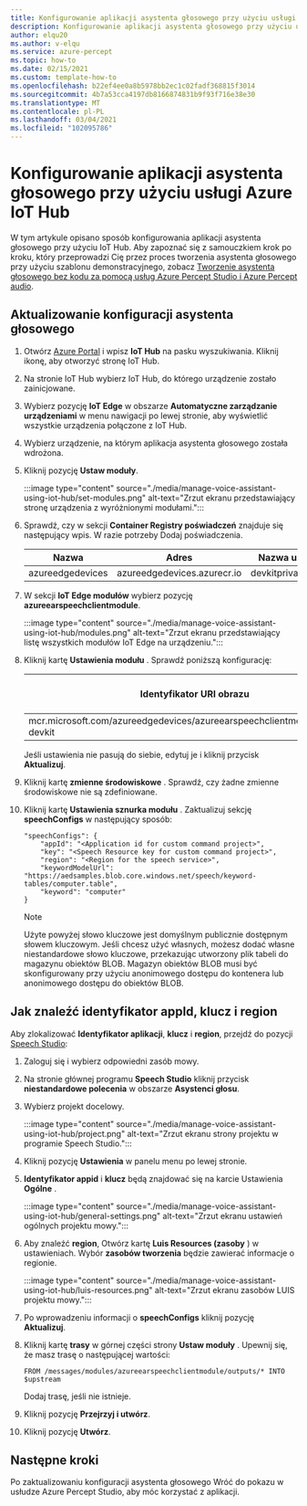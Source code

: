 ```yaml
---
title: Konfigurowanie aplikacji asystenta głosowego przy użyciu usługi Azure IoT Hub
description: Konfigurowanie aplikacji asystenta głosowego przy użyciu usługi Azure IoT Hub
author: elqu20
ms.author: v-elqu
ms.service: azure-percept
ms.topic: how-to
ms.date: 02/15/2021
ms.custom: template-how-to
ms.openlocfilehash: b22ef4ee0a8b5978bb2ec1c02fadf368815f3014
ms.sourcegitcommit: 4b7a53cca4197db8166874831b9f93f716e38e30
ms.translationtype: MT
ms.contentlocale: pl-PL
ms.lasthandoff: 03/04/2021
ms.locfileid: "102095786"
---
```

# <a name="configure-voice-assistant-application-using-azure-iot-hub"></a>Konfigurowanie aplikacji asystenta głosowego przy użyciu usługi Azure IoT Hub

W tym artykule opisano sposób konfigurowania aplikacji asystenta głosowego przy użyciu IoT Hub. Aby zapoznać się z samouczkiem krok po kroku, który przeprowadzi Cię przez proces tworzenia asystenta głosowego przy użyciu szablonu demonstracyjnego, zobacz [Tworzenie asystenta głosowego bez kodu za pomocą usług Azure Percept Studio i Azure Percept audio](./tutorial-no-code-speech.md).

## <a name="update-your-voice-assistant-configuration"></a>Aktualizowanie konfiguracji asystenta głosowego

1. Otwórz [Azure Portal](https://portal.azure.com) i wpisz **IoT Hub** na pasku wyszukiwania. Kliknij ikonę, aby otworzyć stronę IoT Hub.

1. Na stronie IoT Hub wybierz IoT Hub, do którego urządzenie zostało zainicjowane.

1. Wybierz pozycję **IoT Edge** w obszarze **Automatyczne zarządzanie urządzeniami** w menu nawigacji po lewej stronie, aby wyświetlić wszystkie urządzenia połączone z IoT Hub.

1. Wybierz urządzenie, na którym aplikacja asystenta głosowego została wdrożona.

1. Kliknij pozycję **Ustaw moduły**.

    :::image type="content" source="./media/manage-voice-assistant-using-iot-hub/set-modules.png" alt-text="Zrzut ekranu przedstawiający stronę urządzenia z wyróżnionymi modułami.":::

1. Sprawdź, czy w sekcji **Container Registry poświadczeń** znajduje się następujący wpis. W razie potrzeby Dodaj poświadczenia.

    |Nazwa|Adres|Nazwa użytkownika|Hasło|
    |----|-------|--------|--------|
    |azureedgedevices|azureedgedevices.azurecr.io|devkitprivatepreviewpull|

1. W sekcji **IoT Edge modułów** wybierz pozycję **azureearspeechclientmodule**.

    :::image type="content" source="./media/manage-voice-assistant-using-iot-hub/modules.png" alt-text="Zrzut ekranu przedstawiający listę wszystkich modułów IoT Edge na urządzeniu.":::

1. Kliknij kartę **Ustawienia modułu** . Sprawdź poniższą konfigurację:

    Identyfikator URI obrazu|Zasady ponownego uruchamiania|Żądany stan
    ---------|--------------|--------------
    mcr.microsoft.com/azureedgedevices/azureearspeechclientmodule:preload-devkit|zawsze|uruchomion

    Jeśli ustawienia nie pasują do siebie, edytuj je i kliknij przycisk **Aktualizuj**.

1. Kliknij kartę **zmienne środowiskowe** . Sprawdź, czy żadne zmienne środowiskowe nie są zdefiniowane.

1. Kliknij kartę **Ustawienia sznurka modułu** . Zaktualizuj sekcję **speechConfigs** w następujący sposób:

    ```
    "speechConfigs": {
        "appId": "<Application id for custom command project>",
        "key": "<Speech Resource key for custom command project>",
        "region": "<Region for the speech service>",
        "keywordModelUrl": "https://aedsamples.blob.core.windows.net/speech/keyword-tables/computer.table",
        "keyword": "computer"
    }
    ```

    > [!NOTE]
    > Użyte powyżej słowo kluczowe jest domyślnym publicznie dostępnym słowem kluczowym. Jeśli chcesz użyć własnych, możesz dodać własne niestandardowe słowo kluczowe, przekazując utworzony plik tabeli do magazynu obiektów BLOB. Magazyn obiektów BLOB musi być skonfigurowany przy użyciu anonimowego dostępu do kontenera lub anonimowego dostępu do obiektów BLOB.

## <a name="how-to-find-out-appid-key-and-region"></a>Jak znaleźć identyfikator appId, klucz i region

Aby zlokalizować **Identyfikator aplikacji**, **klucz** i **region**, przejdź do pozycji [Speech Studio](https://speech.microsoft.com/):

1. Zaloguj się i wybierz odpowiedni zasób mowy.
1. Na stronie głównej programu **Speech Studio** kliknij przycisk **niestandardowe polecenia** w obszarze **Asystenci głosu**.
1. Wybierz projekt docelowy.

    :::image type="content" source="./media/manage-voice-assistant-using-iot-hub/project.png" alt-text="Zrzut ekranu strony projektu w programie Speech Studio.":::

1. Kliknij pozycję **Ustawienia** w panelu menu po lewej stronie.
1. **Identyfikator appid** i **klucz** będą znajdować się na karcie Ustawienia **Ogólne** .

    :::image type="content" source="./media/manage-voice-assistant-using-iot-hub/general-settings.png" alt-text="Zrzut ekranu ustawień ogólnych projektu mowy.":::

1. Aby znaleźć **region**, Otwórz kartę **Luis Resources (zasoby** ) w ustawieniach. Wybór **zasobów tworzenia** będzie zawierać informacje o regionie.

    :::image type="content" source="./media/manage-voice-assistant-using-iot-hub/luis-resources.png" alt-text="Zrzut ekranu zasobów LUIS projektu mowy.":::

1. Po wprowadzeniu informacji o **speechConfigs** kliknij pozycję **Aktualizuj**.

1. Kliknij kartę **trasy** w górnej części strony **Ustaw moduły** . Upewnij się, że masz trasę o następującej wartości:

    ```
    FROM /messages/modules/azureearspeechclientmodule/outputs/* INTO $upstream
    ```

    Dodaj trasę, jeśli nie istnieje.

1. Kliknij pozycję **Przejrzyj i utwórz**.

1. Kliknij pozycję **Utwórz**.


## <a name="next-steps"></a>Następne kroki

Po zaktualizowaniu konfiguracji asystenta głosowego Wróć do pokazu w usłudze Azure Percept Studio, aby móc korzystać z aplikacji.

